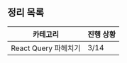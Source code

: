 ## 정리 목록

| 카테고리             | 진행 상황 |
| -------------------- | --------- |
| React Query 파헤치기 | 3/14      |
